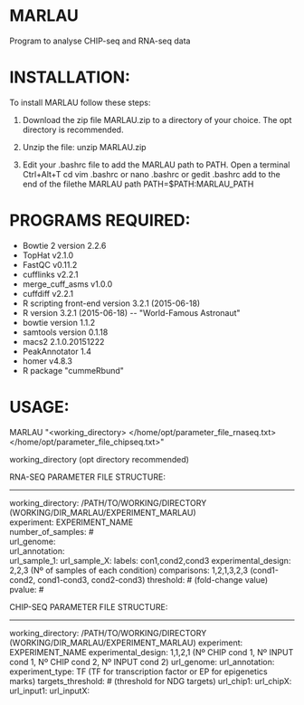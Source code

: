 # MARLAU
Program to analyse CHIP-seq and RNA-seq data


INSTALLATION:
=============

To install MARLAU follow these steps:

1. Download the zip file MARLAU.zip to a directory of your choice. The opt directory is recommended.

2. Unzip the file:
        unzip MARLAU.zip
3. Edit your .bashrc file to add the MARLAU path to PATH.
        Open a terminal Ctrl+Alt+T
        cd
        vim .bashrc or nano .bashrc or gedit .bashrc
        add to the end of the filethe MARLAU path
        PATH=$PATH:MARLAU_PATH

PROGRAMS REQUIRED:
==================

- Bowtie 2 version 2.2.6
- TopHat v2.1.0
- FastQC v0.11.2
- cufflinks v2.2.1
- merge_cuff_asms v1.0.0 
- cuffdiff v2.2.1
- R scripting front-end version 3.2.1 (2015-06-18)
- R version 3.2.1 (2015-06-18) -- "World-Famous Astronaut"
- bowtie version 1.1.2 
- samtools version 0.1.18
- macs2 2.1.0.20151222
- PeakAnnotator 1.4
- homer v4.8.3
- R package "cummeRbund"

USAGE:
======

MARLAU "<working_directory> <experiment> </home/opt/parameter_file_rnaseq.txt> </home/opt/parameter_file_chipseq.txt>"

working_directory (opt directory recommended)

RNA-SEQ PARAMETER FILE STRUCTURE:
___________________________________________________________
working_directory: /PATH/TO/WORKING/DIRECTORY (WORKING/DIR_MARLAU/EXPERIMENT_MARLAU)   
experiment: EXPERIMENT_NAME  
number_of_samples: #  
url_genome:   
url_annotation:   
url_sample_1: 
url_sample_X:
labels: con1,cond2,cond3
experimental_design: 2,2,3 (Nº of samples of each condition)
comparisons: 1,2,1,3,2,3 (cond1-cond2, cond1-cond3, cond2-cond3)
threshold: # (fold-change value)
pvalue: #

CHIP-SEQ PARAMETER FILE STRUCTURE:
___________________________________________________________
working_directory: /PATH/TO/WORKING/DIRECTORY (WORKING/DIR_MARLAU/EXPERIMENT_MARLAU)
experiment: EXPERIMENT_NAME
experimental_design: 1,1,2,1 (Nº CHIP cond 1, Nº INPUT cond 1, Nº CHIP cond 2, Nº INPUT cond 2)
url_genome: 
url_annotation: 
experiment_type: TF (TF for transcription factor or EP for epigenetics marks)
targets_threshold: # (threshold for NDG targets)
url_chip1: 
url_chipX:
url_input1:
url_inputX:
